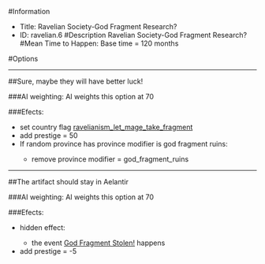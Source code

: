 #Information
 - Title: Ravelian Society-God Fragment Research?
 - ID: ravelian.6
#Description
Ravelian Society-God Fragment Research?
#Mean Time to Happen:
Base time = 120 months

#Options

___
##Sure, maybe they will have better luck!

###AI weighting:
AI weights this option at 70


###Efects:<ul><li>set country flag [ravelianism_let_mage_take_fragment](../flags/ravelianism_let_mage_take_fragment.md)</li><li>add prestige = 50</li><li>If random province has province modifier is god fragment ruins:</li><ul><li>remove province modifier = god_fragment_ruins</li></ul></ul>

___
##The artifact should stay in Aelantir

###AI weighting:
AI weights this option at 70


###Efects:<ul><li>hidden effect:</li><ul><li>the event [God Fragment Stolen!](../events/god_fragment_stolen.md) happens</li></ul><li>add prestige = -5</li></ul>
